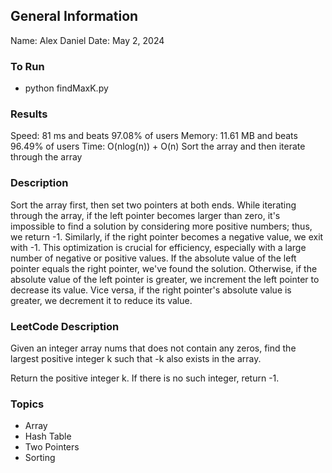 ## General Information
Name: Alex Daniel
Date: May 2, 2024

### To Run
- python findMaxK.py

### Results
Speed: 81 ms and beats 97.08% of users
Memory: 11.61 MB and beats 96.49% of users
Time: O(nlog(n)) + O(n) Sort the array and then iterate through the array

### Description
Sort the array first, then set two pointers at both ends. While iterating through the array, if the left pointer becomes larger than zero, it's impossible to find a solution by considering more positive numbers; thus, we return -1. Similarly, if the right pointer becomes a negative value, we exit with -1. This optimization is crucial for efficiency, especially with a large number of negative or positive values. If the absolute value of the left pointer equals the right pointer, we've found the solution. Otherwise, if the absolute value of the left pointer is greater, we increment the left pointer to decrease its value. Vice versa, if the right pointer's absolute value is greater, we decrement it to reduce its value.

### LeetCode Description
Given an integer array nums that does not contain any zeros, find the largest positive integer k such that -k also exists in the array.

Return the positive integer k. If there is no such integer, return -1.

### Topics
- Array
- Hash Table
- Two Pointers
- Sorting